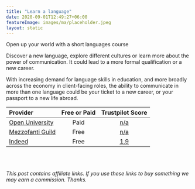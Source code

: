 ```yaml
---
title: "Learn a language"
date: 2020-09-01T12:49:27+06:00
featureImage: images/ma/placeholder.jpeg
layout: static
---
```


Open up your world with a short languages course

Discover a new language, explore different cultures or learn more about the power of communication. It could lead to a more formal qualification or a new career.

With increasing demand for language skills in education, and more broadly across the economy in client-facing roles, the ability to communicate in more than one language could be your ticket to a new career, or your passport to a new life abroad.

| Provider      | Free or Paid  |  Trustpilot Score  |
| :-----------          | :--------------:      |  :--------------:         |
| [Open University](https://www.open.ac.uk/courses/languages/short-courses) | Paid | [n/a](n/a) | 
| [Mezzofanti Guild](https://www.mezzoguild.com/foreign-language-careers/) | Free | [n/a](n/a) | 
| [Indeed](https://uk.indeed.com/Language-Required-jobs?vjk=8d27a4bce63e8841) | Free | [1.9](https://www.trustpilot.com/review/www.indeed.com) | 
  

<br/><br/>

*This post contains affiliate links. If you use these links to buy something we may
earn a commission. Thanks.*







